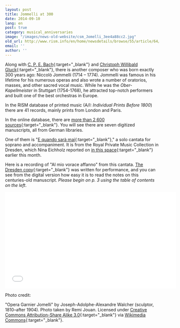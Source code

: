 ```yaml
---
layout: post
title: Jommelli at 300
date: 2014-09-10
lang: en
post: true
category: musical_anniversaries
image: "/images/news-old-website/csm_Jomelli_3ee4a88cc2.jpg"
old_url: http://www.rism.info/en/home/newsdetails/browse/55/article/64/jommelli-at-300.html
email: ''
author: ''
---
```


Along with [C. P. E. Bach](https://opac.rism.info/search?View=rism&author=carl+philipp+emanuel+bach){:target="_blank"} and [Christoph Willibald Gluck](/musical_anniversaries/2014/07/07/does-christoph-willibald-gluck-deserve-better.html){:target="_blank"}, there is another composer who was born exactly 300 years ago: Niccolò Jommelli (1714 – 1774). Jommelli was famous in his lifetime for his numerous operas and also wrote a number of oratorios, masses, and other sacred vocal music. While he was the _Ober-Kapellmeister_ in Stuttgart (1754-1768), he attracted top-notch performers and built one of the best orchestras in Europe.

In the RISM database of printed music (A/I: _Individual Prints Before 1800_) there are 41 records, mainly prints from London and Paris.

In the online database, there are [more than 2,600 sources](https://opac.rism.info/search?author=niccolo+jommelli){:target="_blank"}. You will see there are seven digitized manuscripts, all from German libraries.

One of them is "[E quando sarà mai](https://opac.rism.info/search?id=210045549){:target="_blank"}," a solo cantata for soprano and accompaniment. It is from the Royal Private Music Collection in Dresden, which Nina Eichholz reported on [in this space](/new_at_rism/2014/09/01/on-the-trail-of-the-music-at-the-dresden-court.html){:target="_blank"} earlier this month.

Here is a recording of "Al mio vorace affanno" from this cantata. [The Dresden copy](http://digital.slub-dresden.de/id403040191){:target="_blank"} was written for performance, and you can see from the digital version how easy it is to read the notes on this centuries-old manuscript. _Please begin on p. 3 using the table of contents on the left_.

<iframe width="560" height="315" src="//www.youtube.com/embed/1rKwWewY22w" frameborder="0" allowfullscreen></iframe>


Photo credit:

"Opera Garnier Jomelli" by Joseph-Adolphe-Alexandre Walcher (sculptor, 1810–after 1904). Photo taken by Remi Jouan. Licensed under [Creative Commons Attribution-Share Alike 3.0](https://creativecommons.org/licenses/by-sa/3.0/){:target="_blank"} via [Wikimedia Commons](http://commons.wikimedia.org/wiki/File:Opera_Garnier_Jomelli.jpg){:target="_blank"}.
